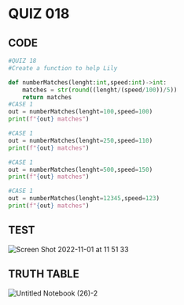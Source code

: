 # QUIZ 018

## CODE
```.py
#QUIZ 18
#Create a function to help Lily

def numberMatches(lenght:int,speed:int)->int:
    matches = str(round((lenght/(speed/100))/5))
    return matches
#CASE 1
out = numberMatches(lenght=100,speed=100)
print(f"{out} matches")

#CASE 1
out = numberMatches(lenght=250,speed=110)
print(f"{out} matches")

#CASE 1
out = numberMatches(lenght=500,speed=150)
print(f"{out} matches")

#CASE 1
out = numberMatches(lenght=12345,speed=123)
print(f"{out} matches")
```
## TEST
![Screen Shot 2022-11-01 at 11 51 33](https://user-images.githubusercontent.com/111761417/199148204-e9d890d6-701e-4acd-9ef8-3cdfb7741636.png)

## TRUTH TABLE
![Untitled Notebook (26)-2](https://user-images.githubusercontent.com/111761417/199280509-cfc4ad1f-1acf-41d3-8f01-9aa88492fc4e.jpg)



